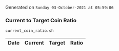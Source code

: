 Generated on `Sunday 03-October-2021 at 05:59:06`

### Current to Target Coin Ratio
`current_coin_ratio.sh`

Date|Current|Target|Ratio
---|---|---|---
